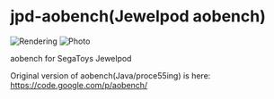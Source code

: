 jpd-aobench(Jewelpod aobench)
===========

![Rendering](http://24.media.tumblr.com/09904de2a1deed33fa557ae116e5df55/tumblr_mjsgi7eOrD1qz5devo1_250.png) 
![Photo](http://24.media.tumblr.com/4e607da9ebb2ae766742f8c0b54a6316/tumblr_mjsgey52JC1qz5devo1_250.jpg)

aobench for SegaToys Jewelpod

Original version of aobench(Java/proce55ing) is here: https://code.google.com/p/aobench/